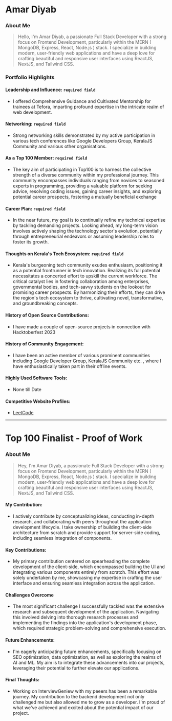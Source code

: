# Amar Diyab 

### About Me

> Hello, I'm Amar Diyab, a passionate Full Stack Developer with a strong focus on Frontend Development, particularly within the MERN ( MongoDB, Express, React, Node.js ) stack. I specialize in building modern, user-friendly web applications and have a deep love for crafting beautiful and responsive user interfaces using ReactJS, NextJS, and Tailwind CSS.


### Portfolio Highlights



#### Leadership and Influence: `required field`

- I offered Comprehensive Guidance and Cultivated Mentorship for trainees at Tefora, imparting profound expertise in the intricate realm of web development.

#### Networking: `required field`

- Strong networking skills demonstrated by my active participation in various tech conferences like Google Developers Group, KeralaJS Community and various other organisations.

#### As a Top 100 Member: `required field`

- The key aim of participating in Top100 is to harness the collective strength of a diverse community within my professional journey. This community encompasses individuals ranging from novices to seasoned experts in programming, providing a valuable platform for seeking advice, resolving coding issues, gaining career insights, and exploring potential career prospects, fostering a mutually beneficial exchange 

#### Career Plan: `required field`

- In the near future, my goal is to continually refine my technical expertise by tackling demanding projects. Looking ahead, my long-term vision involves actively shaping the technology sector's evolution, potentially through entrepreneurial endeavors or assuming leadership roles to foster its growth.

#### Thoughts on Kerala's Tech Ecosystem: `required field`

- Kerala's burgeoning tech community exudes enthusiasm, positioning it as a potential frontrunner in tech innovation. Realizing its full potential necessitates a concerted effort to upskill the current workforce. The critical catalyst lies in fostering collaboration among enterprises, governmental bodies, and tech-savvy students on the lookout for promising career prospects. By harmonizing their efforts, they can drive the region's tech ecosystem to thrive, cultivating novel, transformative, and groundbreaking concepts.

#### History of Open Source Contributions:

- I have made a couple of open-source projects in connection with Hacktoberfest 2023

#### History of Community Engagement:

-  I have been an active member of various prominent communities including Google Developer Group, KeralaJS Community etc. , where I have enthusiastically taken part in their offline events.

#### Highly Used Software Tools:

- None till Date

#### Competitive Website Profiles:

- [LeetCode](https://leetcode.com/diyabamar0/)

---

# Top 100 Finalist -  Proof of Work

### About Me 
> Hey, I'm Amar Diyab, a passionate Full Stack Developer with a strong focus on Frontend Development, particularly within the MERN ( MongoDB, Express, React, Node.js ) stack. I specialize in building modern, user-friendly web applications and have a deep love for crafting beautiful and responsive user interfaces using ReactJS, NextJS, and Tailwind CSS.

#### My Contribution:
- I actively contribute by conceptualizing ideas, conducting in-depth research, and collaborating with peers throughout the application development lifecycle. I take ownership of building the client-side architecture from scratch and provide support for server-side coding, including seamless integration of components.


#### Key Contributions:
- My primary contribution centered on spearheading the complete development of the client-side, which encompassed building the UI and integrating various components entirely from scratch. This effort was solely undertaken by me, showcasing my expertise in crafting the user interface and ensuring seamless integration across the application.


#### Challenges Overcome
- The most significant challenge I successfully tackled was the extensive research and subsequent development of the application. Navigating this involved delving into thorough research processes and implementing the findings into the application's development phase, which required strategic problem-solving and comprehensive execution.

#### Future Enhancements:
- I'm eagerly anticipating future enhancements, specifically focusing on SEO optimization, data optimization, as well as exploring the realms of AI and ML. My aim is to integrate these advancements into our projects, leveraging their potential to further elevate our applications.
  
#### Final Thoughts:
- Working on InterviewGeniew with my peeers has been a remarkable journey. My contribution to the backend development not only challenged me but also allowed me to grow as a developer. I'm proud of what we've achieved and excited about the potential impact of our project.

